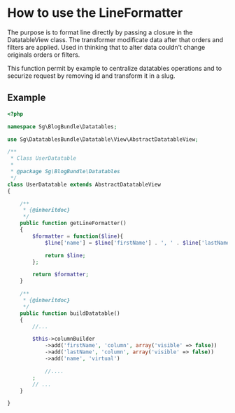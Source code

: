 # How to use the LineFormatter

The purpose is to format line directly by passing a closure in the DatatableView
class. The transformer modificate data after that orders and filters are applied.
Used in thinking that to alter data couldn't change originals orders or filters.

This function permit by example to centralize datatables operations and to
securize request by removing id and transform it in a slug.

## Example

```php
<?php

namespace Sg\BlogBundle\Datatables;

use Sg\DatatablesBundle\Datatable\View\AbstractDatatableView;

/**
 * Class UserDatatable
 *
 * @package Sg\BlogBundle\Datatables
 */
class UserDatatable extends AbstractDatatableView
{

    /**
     * {@inheritdoc}
     */
    public function getLineFormatter()
    {
        $formatter = function($line){
            $line['name'] = $line['firstName'] . ', ' . $line['lastName'];

            return $line;
        };

        return $formatter;
    }

    /**
     * {@inheritdoc}
     */
    public function buildDatatable()
    {
        //...

        $this->columnBuilder
            ->add('firstName', 'column', array('visible' => false))
            ->add('lastName', 'column', array('visible' => false))
            ->add('name', 'virtual')

            //....
        ;
        // ...
    }

}
```
